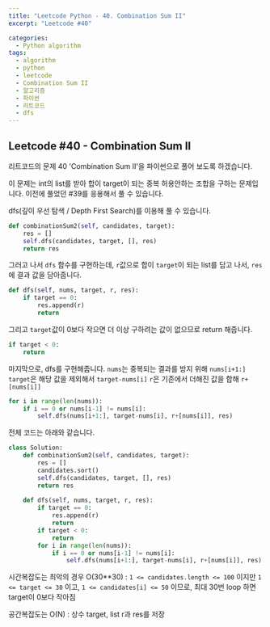 ```yaml
---
title: "Leetcode Python - 40. Combination Sum II"
excerpt: "Leetcode #40"

categories:
  - Python algorithm
tags:
  - algorithm
  - python
  - leetcode
  - Combination Sum II
  - 알고리즘
  - 파이썬
  - 리트코드
  - dfs
---
```


## Leetcode #40 - Combination Sum II
리트코드의 문제 40 'Combination Sum II'을 파이썬으로 풀어 보도록 하겠습니다. 

이 문제는 int의 list를 받아 합이 target이 되는 중복 허용안하는 조합을 구하는 문제입니다.
이전에 풀었던 #39를 응용해서 풀 수 있습니다.

dfs(깊이 우선 탐색 / Depth First Search)를 이용해 풀 수 있습니다.

```python
def combinationSum2(self, candidates, target):
    res = []
    self.dfs(candidates, target, [], res)
    return res
```

그러고 나서 ```dfs``` 함수를 구현하는데,
```r```값으로 합이 ```target```이 되는 list를 담고 나서,
```res```에 결과 값을 담아줍니다.
```python
def dfs(self, nums, target, r, res):
    if target == 0:
        res.append(r)
        return
```

그리고 ```target```값이 0보다 작으면 더 이상 구하려는 값이 없으므로 return 해줍니다.
```python
if target < 0:
    return
```

마지막으로, dfs를 구현해줍니다.
```nums```는 중복되는 결과를 방지 위해 ```nums[i+1:]```
```target```은 해당 값을 제외해서 ```target-nums[i]```
```r```은 기존에서 더해진 값을 합해 ```r+[nums[i]]```

```python
for i in range(len(nums)):
    if i == 0 or nums[i-1] != nums[i]:
        self.dfs(nums[i+1:], target-nums[i], r+[nums[i]], res)
```

전체 코드는 아래와 같습니다.
```python
class Solution:
    def combinationSum2(self, candidates, target):
        res = []
        candidates.sort()
        self.dfs(candidates, target, [], res)
        return res
    
    def dfs(self, nums, target, r, res):
        if target == 0:
            res.append(r)
            return
        if target < 0:
            return
        for i in range(len(nums)):
            if i == 0 or nums[i-1] != nums[i]:
                self.dfs(nums[i+1:], target-nums[i], r+[nums[i]], res)
```

시간복잡도는 최악의 경우 O(30**30) : 
```1 <= candidates.length <= 100``` 이지만 
```1 <= target <= 30``` 이고, 
```1 <= candidates[i] <= 50``` 이므로, 최대 30번 loop 하면 target이 0보다 작아짐

공간복잡도는 O(N) : 상수 target, list r과 res를 저장

